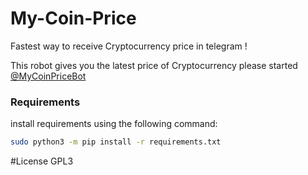 # My-Coin-Price


Fastest way to receive Cryptocurrency price in telegram !


This robot gives you the latest price of Cryptocurrency please started [@MyCoinPriceBot](https://t.me/MyCoinPriceBot)




### Requirements


install requirements using the following command:


```bash
sudo python3 -m pip install -r requirements.txt

```


#License GPL3
